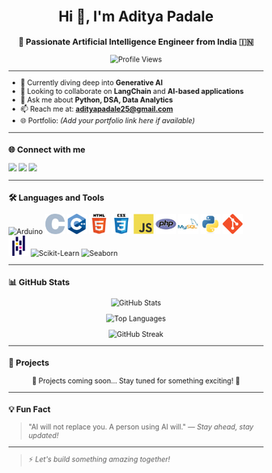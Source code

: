 <h1 align="center">Hi 👋, I'm Aditya Padale</h1>
<h3 align="center">🚀 Passionate Artificial Intelligence Engineer from India 🇮🇳</h3>

<p align="center">
  <img src="https://komarev.com/ghpvc/?username=aditya-padale&label=👀+Profile+Views&color=brightgreen&style=for-the-badge" alt="Profile Views" />
</p>

---

- 🌱 Currently diving deep into **Generative AI**
- 🤝 Looking to collaborate on **LangChain** and **AI-based applications**
- 💬 Ask me about **Python, DSA, Data Analytics**
- 📫 Reach me at: **adityapadale25@gmail.com**
- 🌐 Portfolio: *(Add your portfolio link here if available)*

---

### 🌐 Connect with me

<p align="left">
  <a href="mailto:adityapadale25@gmail.com"><img src="https://img.shields.io/badge/Email-D14836?style=for-the-badge&logo=gmail&logoColor=white"></a>
  <a href="https://linkedin.com/in/aditya-padale" target="_blank"><img src="https://img.shields.io/badge/LinkedIn-0077B5?style=for-the-badge&logo=linkedin&logoColor=white"></a>
  <a href="https://github.com/aditya-padale" target="_blank"><img src="https://img.shields.io/badge/GitHub-100000?style=for-the-badge&logo=github&logoColor=white"></a>
</p>

---

### 🛠️ Languages and Tools

<p align="left">
  <img src="https://cdn.worldvectorlogo.com/logos/arduino-1.svg" alt="Arduino" width="40" height="40"/>
  <img src="https://raw.githubusercontent.com/devicons/devicon/master/icons/c/c-original.svg" alt="C" width="40" height="40"/>
  <img src="https://raw.githubusercontent.com/devicons/devicon/master/icons/cplusplus/cplusplus-original.svg" alt="C++" width="40" height="40"/>
  <img src="https://raw.githubusercontent.com/devicons/devicon/master/icons/html5/html5-original-wordmark.svg" alt="HTML5" width="40" height="40"/>
  <img src="https://raw.githubusercontent.com/devicons/devicon/master/icons/css3/css3-original-wordmark.svg" alt="CSS3" width="40" height="40"/>
  <img src="https://raw.githubusercontent.com/devicons/devicon/master/icons/javascript/javascript-original.svg" alt="JavaScript" width="40" height="40"/>
  <img src="https://raw.githubusercontent.com/devicons/devicon/master/icons/php/php-original.svg" alt="PHP" width="40" height="40"/>
  <img src="https://raw.githubusercontent.com/devicons/devicon/master/icons/mysql/mysql-original-wordmark.svg" alt="MySQL" width="40" height="40"/>
  <img src="https://raw.githubusercontent.com/devicons/devicon/master/icons/python/python-original.svg" alt="Python" width="40" height="40"/>
  <img src="https://raw.githubusercontent.com/devicons/devicon/master/icons/git/git-original.svg" alt="Git" width="40" height="40"/>
  <img src="https://raw.githubusercontent.com/devicons/devicon/master/icons/pandas/pandas-original.svg" alt="Pandas" width="40" height="40"/>
  <img src="https://upload.wikimedia.org/wikipedia/commons/0/05/Scikit_learn_logo_small.svg" alt="Scikit-Learn" width="40" height="40"/>
  <img src="https://seaborn.pydata.org/_images/logo-mark-lightbg.svg" alt="Seaborn" width="40" height="40"/>
</p>

---

### 📊 GitHub Stats

<p align="center">
  <img src="https://github-readme-stats.vercel.app/api?username=aditya-padale&show_icons=true&locale=en&theme=radical" alt="GitHub Stats" />
</p>
<p align="center">
  <img src="https://github-readme-stats.vercel.app/api/top-langs?username=aditya-padale&show_icons=true&locale=en&layout=compact&theme=tokyonight" alt="Top Languages" />
</p>
<p align="center">
  <img src="https://github-readme-streak-stats.herokuapp.com/?user=aditya-padale&theme=highcontrast" alt="GitHub Streak" />
</p>

---

### 🚀 Projects

<p align="center">
  🚧 Projects coming soon... Stay tuned for something exciting! 🚀  
</p>

---

### 💡 Fun Fact

> "AI will not replace you. A person using AI will." — *Stay ahead, stay updated!*

---

> ⚡ *Let's build something amazing together!*
